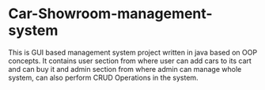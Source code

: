 # Car-Showroom-management-system
 This is GUI based management system project written in java based on OOP concepts. It contains user section from where user can add cars to its cart and can buy it and admin section from where admin can manage whole system, can also perform CRUD Operations in the system.
